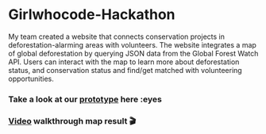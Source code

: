 # Girlwhocode-Hackathon
My team created a website that connects conservation projects in deforestation-alarming areas with volunteers. The website integrates a map of global deforestation by querying JSON data from the Global Forest Watch API. Users can interact with the map to learn more about deforestation status, and conservation status and find/get matched with volunteering opportunities. 

### Take a look at our [prototype](https://www.figma.com/community/file/1293978084891366912/volunteer-platform-prototype-techgirls) here :eyes

### [Video](https://drive.google.com/file/d/1-P0SyZDNDxcmUz7gMCppwFaPuwHJ9tys/view?usp=sharing) walkthrough map result :clapper:


